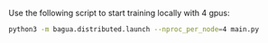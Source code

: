 Use the following script to start training locally with 4 gpus:

```bash
python3 -m bagua.distributed.launch --nproc_per_node=4 main.py
```
